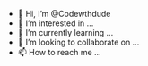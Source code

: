 - 👋 Hi, I’m @Codewthdude
- 👀 I’m interested in ...
- 🌱 I’m currently learning ...
- 💞️ I’m looking to collaborate on ...
- 📫 How to reach me ...

<!---
Codewthdude/Codewthdude is a ✨ special ✨ repository because its `README.md` (this file) appears on your GitHub profile.
You can click the Preview link to take a look at your changes.
--->

